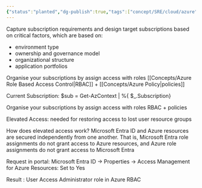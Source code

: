 ```yaml
---
{"status":"planted","dg-publish":true,"tags":["concept/SRE/cloud/azure"],"type":"term","definition":"Subscriptions are a unit of management, billing, and scale within Azure.","ms-learn-url":"https://learn.microsoft.com/en-us/azure/cloud-adoption-framework/ready/landing-zone/design-area/resource-org-subscriptions","creation_date":"2024-05-02 18:40","permalink":"/concepts/azure-subscription/","dgPassFrontmatter":true}
---
```


Capture subscription requirements and design target subscriptions based on critical factors, which are based on:
- environment type
- ownership and governance model
- organizational structure
- application portfolios

Organise your subscriptions by assign access with roles
[[Concepts/Azure Role Based Access Control\|RBAC]] + [[Concepts/Azure Policy\|policies]]



Current Subscription:
$sub = Get-AzContext | %{ $_.Subscription} 

Organise your subscriptions by assign access with roles
RBAC + policies


Elevated Access: needed for restoring access to lost user resource groups

How does elevated access work?
Microsoft Entra ID and Azure resources are secured independently from one another. 
That is, Microsoft Entra role assignments do not grant access to Azure resources, and Azure role assignments do not grant access to Microsoft Entra

Request in portal: Microsoft Entra ID -> Properties -> Access Management for Azure Resources: Set to Yes

Result :  User Access Administrator role in Azure RBAC